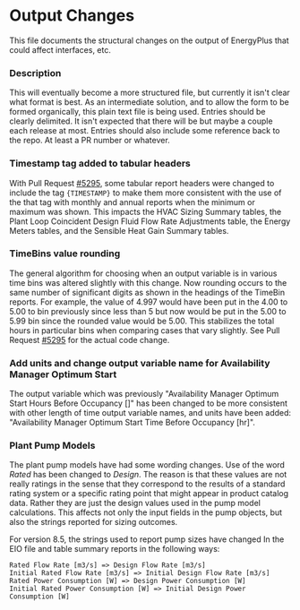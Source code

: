 Output Changes
==============

This file documents the structural changes on the output of EnergyPlus that could affect interfaces, etc.

### Description

This will eventually become a more structured file, but currently it isn't clear what format is best. As an intermediate solution, and to allow the form to be formed organically, this plain text file is being used. Entries should be clearly delimited.  It isn't expected that there will be but maybe a couple each release at most. Entries should also include some reference back to the repo.  At least a PR number or whatever.

### Timestamp tag added to tabular headers

With Pull Request [#5295](https://github.com/NREL/EnergyPlus/pull/5295), some tabular report headers were changed to include the tag ```{TIMESTAMP}``` to make them more consistent with the use of the that tag with monthly and annual reports when the minimum or maximum was shown. This impacts the HVAC Sizing Summary tables, the Plant Loop Coincident Design Fluid Flow Rate Adjustments table,  the Energy Meters tables, and the Sensible Heat Gain Summary tables.

### TimeBins value rounding

The general algorithm for choosing when an output variable is in various time bins was altered slightly with this change. Now rounding occurs to the same number of significant digits as shown in the headings of the TimeBin reports. For example, the value of 4.997 would have been put in the 4.00 to 5.00 to  bin previously since less than 5 but now would be put in the 5.00 to 5.99 bin since the rounded value would be 5.00.  This stabilizes the total hours in particular bins when comparing cases that vary slightly. See Pull Request [#5295](https://github.com/NREL/EnergyPlus/pull/5295) for the actual code change.

### Add units and change output variable name for Availability Manager Optimum Start

The output variable which was previously "Availability Manager Optimum Start Hours Before Occupancy []" has been changed to be more consistent with other length of time output variable names, and units have been added:
"Availability Manager Optimum Start Time Before Occupancy [hr]".

### Plant Pump Models

The plant pump models have had some wording changes.  Use of the word *Rated* has been changed to *Design*. The reason is that these values are not really ratings in the sense that they correspond to the results of a standard rating system or a specific rating point that might appear in product catalog data.  Rather they are just the design values used in the pump model calculations.  This affects not only the input fields in the pump objects, but also the strings reported for sizing outcomes.

For version 8.5, the strings used to report pump sizes have changed In the EIO file and table summary reports in the following ways:

    Rated Flow Rate [m3/s] => Design Flow Rate [m3/s]
    Initial Rated Flow Rate [m3/s] => Initial Design Flow Rate [m3/s]
    Rated Power Consumption [W] => Design Power Consumption [W]
    Initial Rated Power Consumption [W] => Initial Design Power Consumption [W]
